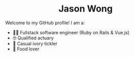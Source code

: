 <div align="center">
  <h1> 
    Jason Wong
  </h1>
</div>

Welcome to my GitHub profile! I am a:

- 👨‍💻  Fullstack software engineer (Ruby on Rails & Vue.js)
- 🤓  Qualified actuary
- 🎹  Casual ivory tickler
- 🍜  Food lover

<!--
**jasylwong/jasylwong** is a ✨ _special_ ✨ repository because its `README.md` (this file) appears on your GitHub profile.
Here are some ideas to get you started:

- 🔭 I’m currently working on ...
- 🌱 I’m currently learning ...
- 👯 I’m looking to collaborate on ...
- 🤔 I’m looking for help with ...
- 💬 Ask me about ...
- 📫 How to reach me: ...
- 😄 Pronouns: ...
- ⚡ Fun fact: ...
-->


